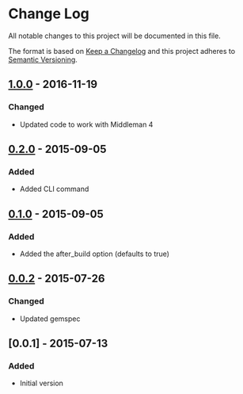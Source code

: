 # Change Log
All notable changes to this project will be documented in this file.

The format is based on [Keep a Changelog](http://keepachangelog.com/)
and this project adheres to [Semantic Versioning](http://semver.org/).

## [1.0.0] - 2016-11-19
### Changed
- Updated code to work with Middleman 4

## [0.2.0] - 2015-09-05
### Added
* Added CLI command

## [0.1.0] - 2015-09-05
### Added
* Added the after_build option (defaults to true)

## [0.0.2] - 2015-07-26
### Changed
* Updated gemspec

## [0.0.1] - 2015-07-13
### Added
* Initial version

[Unreleased]: https://github.com/olivierlacan/keep-a-changelog/compare/v1.0.0...HEAD
[1.0.0]: https://github.com/olivierlacan/keep-a-changelog/compare/v0.2.0...v1.0.0
[0.2.0]: https://github.com/olivierlacan/keep-a-changelog/compare/v0.1.0...v0.2.0
[0.1.0]: https://github.com/olivierlacan/keep-a-changelog/compare/v0.0.2...v0.1.0
[0.0.2]: https://github.com/olivierlacan/keep-a-changelog/compare/v0.0.1...v0.0.2
